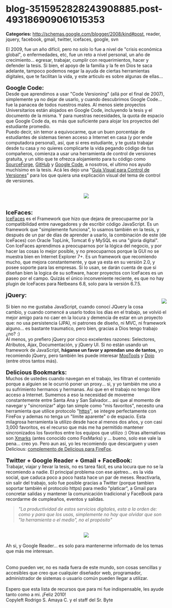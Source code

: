 # blog-3515952828243908885.post-493186909061015353

**Categories:** http://schemas.google.com/blogger/2008/kind#post, reader, jquery, facebook, gmail, twitter, icefaces, google, svn

El 2009, fue un año difícil, pero no solo lo fue a nivel de "crisis
      económica global", o enfermedades, etc, fue un reto a nivel personal, un año de crecimiento...
      egresar, trabajar, cumplir con requerimientos, hacer y defender la tesis. Si bien, el apoyo de
      la familia y la fe en Dios te saca adelante, tampoco podemos negar la ayuda de ciertas
      herramientas digitales, que te facilitan la vida, y este articulo es sobre algunas de
      ellas...<br /><br /><b><span style="font-size: large;">Google
      Code:</span></b><br />Desde que aprendimos a usar "Code Versioning" (allá
      por el final de 2007), simplemente ya no dejar de usarlo, y cuando descubrimos Google Code...
      fue la panacea de todos nuestros males. Al menos siete proyectos Universitarios están alojados
      en Google Code, incluyendo la tesis y el documento de la misma. Y para nuestras necesidades,
      la quota de espacio que Google Code da, es más que suficiente para alojar los proyectos del
      estudiante promedio.<br />Puedo decir, sin temor a equivocarme, que un buen porcentaje
      de estudiantes de sistemas tienen acceso a Internet en casa (y por ende computadora personal),
      así, que si eres estudiante, y te gusta trabajar desde tu casa y no quieres complicarte la
      vida pegando código de tus compañeros, comienza a usar una herramienta de control de versiones
      gratuita, y un sitio que te ofrezca alojamiento para tu código como <a
      href="http://sourceforge.net/">SourceForge</a>, <a
      href="http://github.com/">GitHub</a> y <a
      href="http://code.google.com/projecthosting/">Google Code</a>, a nosotros, el ultimo
      nos ayudo muchísimo en la tesis. Acá les dejo una "<a
      href="http://betterexplained.com/articles/a-visual-guide-to-version-control/">Guia Visual
      para Control de Versiones</a>" para los que quiera una explicación visual del tema de
      control de versiones.<br /><br /><div class="separator" style="clear: both;
      text-align: center;"><a
      href="http://1.bp.blogspot.com/_ayvorITawE4/SzgebYPZaCI/AAAAAAAACRs/cFwiikRAz2k/s1600-h/git-trunk.jpg"
      imageanchor="1" style="margin-left: 1em; margin-right: 1em;"><img border="0"
      src="http://1.bp.blogspot.com/_ayvorITawE4/SzgebYPZaCI/AAAAAAAACRs/cFwiikRAz2k/s320/git-trunk.jpg"
      /></a><br /></div><div style="text-align: center;"><br
      /></div><br /><span style="font-size:
      large;"><b>IceFaces:</b></span><br /><a
      href="http://www.icefaces.org/main/home/">IceFaces</a> es el Framework que hizo que
      dejara de preocuparme por la compatibilidad entre navegadores y de escribir código JavaScript.
      Es un framework que "simplemente funciona", lo usamos también en la tesis, y después de un par
      de días de aprender a usarlo, la combinación de este (de IceFaces) con Oracle TopLink, Tomcat
      6 y MySQL es una "gloria digital".<br />Con IceFaces aprendimos a preocuparnos por la
      lógica del negocio, y por hacer las cosas lo mejor posible, y no preocuparnos porque la GUI no
      se muestra bien en Internet Explorer 7+. Es un framework que recomiendo mucho, que mejora
      constantemente, y que ya esta en su versión 2.0, y posee soporte para las empresas. Si lo
      usan, se darán cuenta de que si diseñan bien la logica de su software, hacer proyectos con
      IceFaces es un paseo por el campo. Quizás el único inconveniente reciente, es que no hay
      plugin de IceFaces para Netbeans 6.8, solo para la versión 6.7.5.<br /><br
      /><span style="font-size: large;"><b>jQuery:</b></span><br
      /><div class="separator" style="clear: both; text-align: center;"><a
      href="http://4.bp.blogspot.com/_ayvorITawE4/SzgeafT8W-I/AAAAAAAACRk/E8kmRQl7b5c/s1600-h/js-lib-logos.png"
      imageanchor="1" style="clear: right; float: right; margin-bottom: 1em; margin-left:
      1em;"><img border="0"
      src="http://4.bp.blogspot.com/_ayvorITawE4/SzgeafT8W-I/AAAAAAAACRk/E8kmRQl7b5c/s200/js-lib-logos.png"
      /></a><br /></div>Si bien no me gustaba JavaScript, cuando conocí JQuery
      la cosa cambio, y cuando comencé a usarlo todos los días en el trabajo, se volvió el mejor
      amigo para no caer en la locura y demencia de estar en un proyecto que: no usa persistencia
      (JPA), ni patrones de diseño, ni MVC, ni framework alguno... es bastante traumatico, pero
      bien, gracias a Dios tengo trabajo ¿no? :)<br />Al menos, yo prefiero jQuery por cinco
      excelentes razones: Selectores, Atributos, Ajax, Documentación, y jQuery UI. Si no están
      usando un framework de JavaScript, <b>háganse un favor y aprendan uno de
      tantos,</b> yo recomiendo jQuery, pero también les puede interesar <a
      href="http://mootools.net/">MooTools</a> y <a
      href="http://www.dojotoolkit.org/">Dojo</a> (entre otros tantos más).<br
      /><br /><span style="font-size: large;"><b>Delicious
      Bookmarks:</b></span><br />Muchos de ustedes cuando navegan en el trabajo,
      les filtran el contenido porque a alguien se le ocurrió poner un proxy... si, y yo también me
      uno a su sufrimiento hermanos y hermanas. Asi que en el trabajo no tengo libre acceso a
      Internet. Sumemos a eso la necesidad de moverme constantemente entre Santa Ana y San
      Salvador... así que al momento de navegar y "sincronizar" algo tan simple como "mis
      favoritos", necesito una herramienta que utilice protocolo "<a
      href="http://en.wikipedia.org/wiki/HTTP_Secure">https</a>", se integre perfectamente
      con FireFox y ademas no tenga un "limite aparente" o de espacio. Esta milagrosa herramienta la
      utilizo desde hace al menos dos años, y con casi 3,000 favoritos, es el recurso que más me ha
      permitido mantener sincronizados los favoritos entre los equipos que utilizo :) Otras
      alternativas son <a href="http://www.foxmarks.com/">Xmarks</a> (antes conocido
      como FoxMarks) y ... bueno, solo ese vale la pena... creo yo. Pero aun asi, yo les recomiendo
      que descarguen y usen Delicious: <a
      href="https://addons.mozilla.org/en-US/firefox/addon/3615">complemento de Delicious para
      FireFox</a>.<br /><br /><b><span style="font-size:
      large;">Twitter + Google Reader + Gmail + FaceBook:</span></b><br
      />Trabajar, viajar y llevar la tesis, no es tarea fácil, es una locura que no se la
      recomiendo a nadie. El principal problema con ese ajetreo... es la vida social, que caduca
      poco a poco hasta hace un par de meses. Reactivarla, sin salir del trabajo, solo fue posible
      gracias a Twitter (porque tambien soportar también el protocolo https) para medio "platicar",
      a Gmail para concretar salidas y mantener la comunicación tradicional y FaceBook para
      recordarme de cumpleaños, eventos y salidas.<br /><blockquote><i>"La
      productividad de estos servicios digitales, esta a la orden de: como y para que los usas,
      simplemente no hay que olvidar que son "la herramienta o el medio", no el propósito"
      </i><br /></blockquote><br /><div class="separator" style="clear:
      both; text-align: center;"><a
      href="http://4.bp.blogspot.com/_ayvorITawE4/SzgeZh9v_KI/AAAAAAAACRc/lhJstG3LYLc/s1600-h/facebook_twitter.jpg"
      imageanchor="1" style="margin-left: 1em; margin-right: 1em;"><img border="0"
      src="http://4.bp.blogspot.com/_ayvorITawE4/SzgeZh9v_KI/AAAAAAAACRc/lhJstG3LYLc/s320/facebook_twitter.jpg"
      /></a><br /></div><br />Ah si, y Google Reader... es solo para
      mantenerme informado de los temas que más me interesan. <br /><br /><br
      />Como pueden ver, no es nada fuera de este mundo, son cosas sencillas y accesibles que
      creo que cualquier diseñador web, programador, administrador de sistemas o usuario común
      pueden llegar a utilizar.<br /><br />Espero que esta lista de recursos que para mi
      fue indispensable, les ayude tanto como a mi. ¡Feliz 2010!<div
      class="blogger-post-footer">Copyleft Rodrigo S. Amaya C. y el staff del Sr.
      Byte</div>